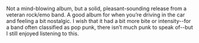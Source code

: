 Not a mind-blowing album, but a solid, pleasant-sounding release from a veteran rock/emo band. A good album for when you’re driving in the car and feeling a bit nostalgic. I wish that it had a bit more bite or intensity--for a band often classified as pop punk, there isn’t much punk to speak of--but I still enjoyed listening to this.